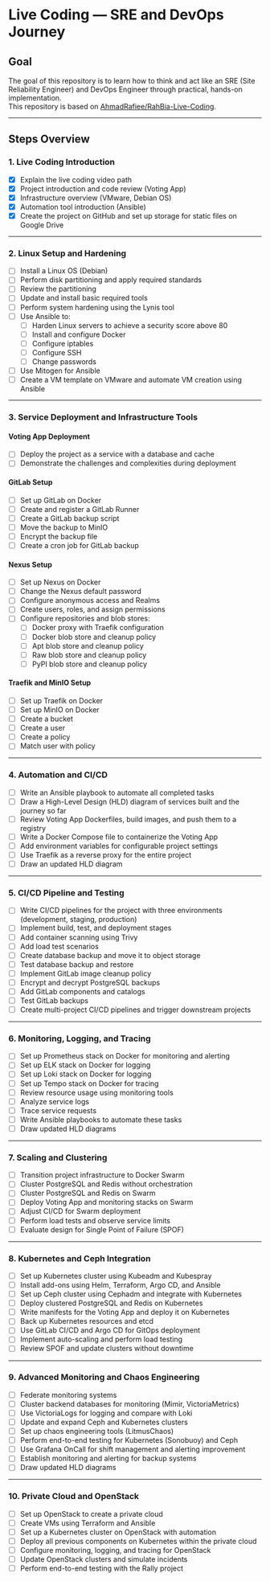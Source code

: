 # Live Coding — SRE and DevOps Journey

## Goal

The goal of this repository is to learn how to think and act like an SRE (Site Reliability Engineer) and DevOps Engineer through practical, hands-on implementation.  
This repository is based on [AhmadRafiee/RahBia-Live-Coding](https://github.com/AhmadRafiee/RahBia-Live-Coding).

---

## Steps Overview

### 1. Live Coding Introduction

- [x] Explain the live coding video path  
- [x] Project introduction and code review (Voting App)  
- [x] Infrastructure overview (VMware, Debian OS)  
- [x] Automation tool introduction (Ansible)  
- [x] Create the project on GitHub and set up storage for static files on Google Drive  

---

### 2. Linux Setup and Hardening

- [ ] Install a Linux OS (Debian)  
- [ ] Perform disk partitioning and apply required standards  
- [ ] Review the partitioning  
- [ ] Update and install basic required tools  
- [ ] Perform system hardening using the Lynis tool  
- [ ] Use Ansible to:  
  - [ ] Harden Linux servers to achieve a security score above 80  
  - [ ] Install and configure Docker  
  - [ ] Configure iptables  
  - [ ] Configure SSH  
  - [ ] Change passwords  
- [ ] Use Mitogen for Ansible  
- [ ] Create a VM template on VMware and automate VM creation using Ansible  

---

### 3. Service Deployment and Infrastructure Tools

#### Voting App Deployment

- [ ] Deploy the project as a service with a database and cache  
- [ ] Demonstrate the challenges and complexities during deployment  

#### GitLab Setup

- [ ] Set up GitLab on Docker  
- [ ] Create and register a GitLab Runner  
- [ ] Create a GitLab backup script  
- [ ] Move the backup to MinIO  
- [ ] Encrypt the backup file  
- [ ] Create a cron job for GitLab backup  

#### Nexus Setup

- [ ] Set up Nexus on Docker  
- [ ] Change the Nexus default password  
- [ ] Configure anonymous access and Realms  
- [ ] Create users, roles, and assign permissions  
- [ ] Configure repositories and blob stores:  
  - [ ] Docker proxy with Traefik configuration  
  - [ ] Docker blob store and cleanup policy  
  - [ ] Apt blob store and cleanup policy  
  - [ ] Raw blob store and cleanup policy  
  - [ ] PyPI blob store and cleanup policy  

#### Traefik and MinIO Setup

- [ ] Set up Traefik on Docker  
- [ ] Set up MinIO on Docker  
- [ ] Create a bucket  
- [ ] Create a user  
- [ ] Create a policy  
- [ ] Match user with policy  

---

### 4. Automation and CI/CD

- [ ] Write an Ansible playbook to automate all completed tasks  
- [ ] Draw a High-Level Design (HLD) diagram of services built and the journey so far  
- [ ] Review Voting App Dockerfiles, build images, and push them to a registry  
- [ ] Write a Docker Compose file to containerize the Voting App  
- [ ] Add environment variables for configurable project settings  
- [ ] Use Traefik as a reverse proxy for the entire project  
- [ ] Draw an updated HLD diagram  

---

### 5. CI/CD Pipeline and Testing

- [ ] Write CI/CD pipelines for the project with three environments (development, staging, production)  
- [ ] Implement build, test, and deployment stages  
- [ ] Add container scanning using Trivy  
- [ ] Add load test scenarios  
- [ ] Create database backup and move it to object storage  
- [ ] Test database backup and restore  
- [ ] Implement GitLab image cleanup policy  
- [ ] Encrypt and decrypt PostgreSQL backups  
- [ ] Add GitLab components and catalogs  
- [ ] Test GitLab backups  
- [ ] Create multi-project CI/CD pipelines and trigger downstream projects  

---

### 6. Monitoring, Logging, and Tracing

- [ ] Set up Prometheus stack on Docker for monitoring and alerting  
- [ ] Set up ELK stack on Docker for logging  
- [ ] Set up Loki stack on Docker for logging  
- [ ] Set up Tempo stack on Docker for tracing  
- [ ] Review resource usage using monitoring tools  
- [ ] Analyze service logs  
- [ ] Trace service requests  
- [ ] Write Ansible playbooks to automate these tasks  
- [ ] Draw updated HLD diagrams  

---

### 7. Scaling and Clustering

- [ ] Transition project infrastructure to Docker Swarm  
- [ ] Cluster PostgreSQL and Redis without orchestration  
- [ ] Cluster PostgreSQL and Redis on Swarm  
- [ ] Deploy Voting App and monitoring stacks on Swarm  
- [ ] Adjust CI/CD for Swarm deployment  
- [ ] Perform load tests and observe service limits  
- [ ] Evaluate design for Single Point of Failure (SPOF)  

---

### 8. Kubernetes and Ceph Integration

- [ ] Set up Kubernetes cluster using Kubeadm and Kubespray  
- [ ] Install add-ons using Helm, Terraform, Argo CD, and Ansible  
- [ ] Set up Ceph cluster using Cephadm and integrate with Kubernetes  
- [ ] Deploy clustered PostgreSQL and Redis on Kubernetes  
- [ ] Write manifests for the Voting App and deploy it on Kubernetes  
- [ ] Back up Kubernetes resources and etcd  
- [ ] Use GitLab CI/CD and Argo CD for GitOps deployment  
- [ ] Implement auto-scaling and perform load testing  
- [ ] Review SPOF and update clusters without downtime  

---

### 9. Advanced Monitoring and Chaos Engineering

- [ ] Federate monitoring systems  
- [ ] Cluster backend databases for monitoring (Mimir, VictoriaMetrics)  
- [ ] Use VictoriaLogs for logging and compare with Loki  
- [ ] Update and expand Ceph and Kubernetes clusters  
- [ ] Set up chaos engineering tools (LitmusChaos)  
- [ ] Perform end-to-end testing for Kubernetes (Sonobuoy) and Ceph  
- [ ] Use Grafana OnCall for shift management and alerting improvement  
- [ ] Establish monitoring and alerting for backup systems  
- [ ] Draw updated HLD diagrams  

---

### 10. Private Cloud and OpenStack

- [ ] Set up OpenStack to create a private cloud  
- [ ] Create VMs using Terraform and Ansible  
- [ ] Set up a Kubernetes cluster on OpenStack with automation  
- [ ] Deploy all previous components on Kubernetes within the private cloud  
- [ ] Configure monitoring, logging, and tracing for OpenStack  
- [ ] Update OpenStack clusters and simulate incidents  
- [ ] Perform end-to-end testing with the Rally project  
